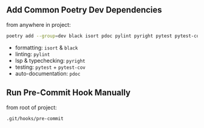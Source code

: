 

## Add Common Poetry Dev Dependencies
from anywhere in project:  
```zsh
poetry add --group=dev black isort pdoc pylint pyright pytest pytest-cov
```

- formatting: `isort` & `black`
- linting: `pylint`
- lsp & typechecking: `pyright`
- testing: `pytest` + `pytest-cov`
- auto-documentation: `pdoc`


## Run Pre-Commit Hook Manually
from root of project:  
```zsh
.git/hooks/pre-commit
```


